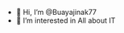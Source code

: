 - 👋 Hi, I’m @Buayajinak77
- 👀 I’m interested in All about IT


<!---
Buayajinak77/Buayajinak77 is a ✨ special ✨ repository because its `README.md` (this file) appears on your GitHub profile.
You can click the Preview link to take a look at your changes.
--->
